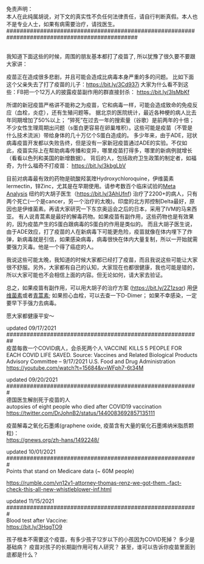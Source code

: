免责声明： <br />
本人在此纯属胡说，对下文的真实性不负任何法律责任，请自行判断真假。本人也不是专业人士，如果有病需要治疗，请找医生。<br />
############################################################################################### 
<br />
<br />

我知道下面这些的时候，周围的朋友基本都打了疫苗了, 所以犹豫了很久要不要跟大家讲：

疫苗正在造成很多悲剧，并且可能会造成比病毒本身严重的多的问题。 
比如下面这个父亲失去了打了疫苗的儿子：https://bit.ly/3Cd937i
大家为什么看不到这些：FB把一个12万人的披露疫苗副作用的群直接封杀： https://bit.ly/3lsMbKf

所谓的新冠疫苗严格讲不能称之为疫苗，它和病毒一样，可能会造成致命的免疫反应（血栓，炎症），还有生殖问题等。
据北京的医院统计，最近各种梗的病人比去年同期增加了50%以上； “猝死”在过去一年的搜索量（谷歌）是前两年的十倍；不少女性生理周期出问题（s蛋白更容易在卵巢堆积）。这些可能是疫苗（不管是什么技术流派）带给身体的几十万亿个S蛋白造成的。
多少年来，由于ADE，冠状病毒疫苗开发都以失败告终，但是没有一家新冠疫苗通过ADE的实验。不仅如此，疫苗实际上在帮助病毒传播和变异，哪里疫苗打得多，哪里的新病例就增长（看看以色列和美国的新增数据）。 
背后的人，包括政府卫生政策的制定者，如福奇，为什么福奇不打疫苗： https://bit.ly/3kbgLbV

目前对病毒最有效的药物是硫酸羟氯喹Hydroxychloroquine，伊维菌素Iermectin，锌Zinc，尤其是在早期使用。请参考数百个临床试验的[Meta Analysis](https://c19early.com/)
纽约的大胡子医生（https://bit.ly/3AhUfnf) 治疗了2200+的病人，只有两个死亡(一个是cancer，另一个治疗的太晚)。印度的北方邦控制Delta最好，原因也是伊维菌素。再请大家研究一下东京奥运会之后的日本，采用了IVM的马来西亚。
有人说青蒿素是最好的解毒药物。如果疫苗有副作用，这些药物也是有效果的，因为疫苗产生的S蛋白跟病毒的S蛋白的作用是类似的。
而且大胡子医生说，由于ADE效应，打了疫苗的人在新病毒下可能更危险，疫苗就像在体内埋下了炸弹，新病毒就是引信，如果感染病毒，病毒很快在体内大量复制，所以一开始就需要强力灭毒。他是一个得了癌症的人。

我说这些可能太晚，我知道的时候大家都已经打了疫苗，而且我说这些可能让大家很不舒服。另外，大家都有自己的认知，大家现在也都很健康，我也可能是错的，所以大家可能也不会相信上面的内容。但无论如何，请大家去验证。

总之，如果疫苗有副作用，可以用大胡子的治疗方案 (https://bit.ly/2Z1zsqr) 用[伊维菌素](https://speakwithanmd.com)或者[青蒿素](https://www.amazon.com/dp/B08DDHJLR5?ref=nb_sb_ss_w_as-ypp-rep_ypp_rep_k0_1_8&crid=1HEQNZ0URJBCI&sprefix=artemins); 如果担心血栓，可以去查一下D-Dimer； 如果不幸感染，一定要早下手强力去病毒。

愿大家都健康平安～


updated 09/17/2021 <br />
########################################################## <br />
疫苗每救一个COVID病人，会杀死两个人
VACCINE KILLS 5 PEOPLE FOR EACH COVID LIFE SAVED.
Source:
Vaccines and Related Biological Products Advisory Committee – 9/17/2021
U.S. Food and Drug Administration
https://youtube.com/watch?t=15684&v=WFph7-6t34M


updated 09/20/2021<br />
#########################################################<br />
德国医生解剖死于疫苗的人<br />
autopsies of eight people who died after COVID19 vaccination <br />
https://twitter.com/DrJohnB2/status/1440083692857135111<br />


疫苗解毒之氧化石墨烯(graphene oxide, 疫苗含有大量的氧化石墨烯纳米脂质颗粒)：<br />
https://gnews.org/zh-hans/1492248/<br />

updated 10/01/2021 <br />
#########################################################<br />
Points that stand on Medicare data (~ 60M people)

https://rumble.com/vn12v1-attorney-thomas-renz-we-got-them.-fact-check-this-all-new-whistleblower-inf.html <br />

updated 11/15/2021 <br />
#########################################################<br />
Blood test after Vaccine:<br />
https://bit.ly/3HqgTO9<br />


孩子根本不需要这个疫苗，有多少孩子12岁以下的小孩因为COVID死掉？ 多少是基础病？ 疫苗对孩子的长期副作用可有人研究？ 甚至，谁可以告诉你疫苗里面到底都是什么？


